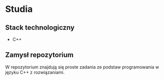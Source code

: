 # Studia

## Stack technologiczny

- C++

## Zamysł repozytorium

W repozytorium znajdują się proste zadania ze podstaw programowania w języku C++ z rozwiązaniami.
